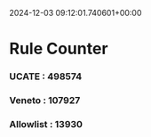 2024-12-03 09:12:01.740601+00:00
# Rule Counter 
 ### UCATE : 498574

 ### Veneto : 107927

 ### Allowlist : 13930